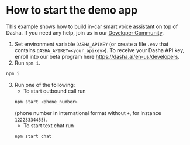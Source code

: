 # How to start the demo app

This example shows how to build in-car smart voice assistant on top of Dasha. If you need any help, join us in our [Developer Community](https://discord.gg/R8mDP2JGmv).

1. Set environment variable `DASHA_APIKEY` (or create a file `.env` that contains `DASHA_APIKEY=<your_apikey>`). To receive your Dasha API key, enroll into our beta program here https://dasha.ai/en-us/developers.
2. Run `npm i`.
```sh
npm i
```
3. Run one of the following:
    * To start outbound call run
    ```sh
    npm start <phone_number>
    ```
     (phone number in international format without `+`, for instance `12223334455`).
    * To start text chat run
    ```sh
    npm start chat
    ```
